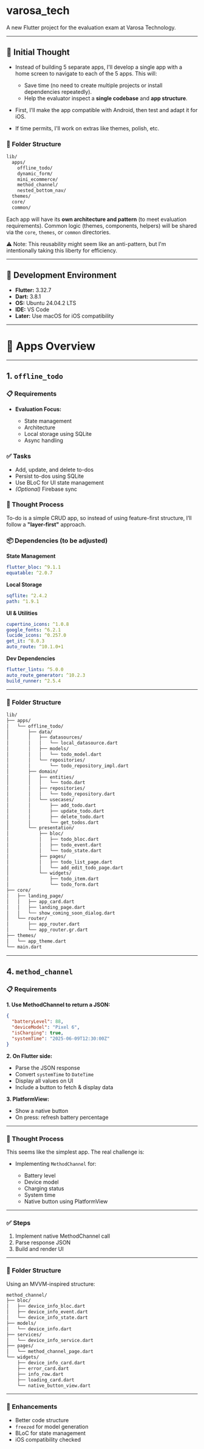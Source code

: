 # varosa\_tech

A new Flutter project for the evaluation exam at Varosa Technology.

---

## 🧠 Initial Thought

* Instead of building 5 separate apps, I'll develop a single app with a home screen to navigate to each of the 5 apps.
  This will:

  * Save time (no need to create multiple projects or install dependencies repeatedly).
  * Help the evaluator inspect a **single codebase** and **app structure**.

* First, I'll make the app compatible with Android, then test and adapt it for iOS.

* If time permits, I'll work on extras like themes, polish, etc.

### 📁 Folder Structure

```bash
lib/
  apps/
    offline_todo/
    dynamic_form/
    mini_ecommerce/
    method_channel/
    nested_bottom_nav/
  themes/
  core/
  common/
```

Each app will have its **own architecture and pattern** (to meet evaluation requirements).
Common logic (themes, components, helpers) will be shared via the `core`, `themes`, or `common` directories.

⚠️ Note: This reusability might seem like an anti-pattern, but I'm intentionally taking this liberty for efficiency.

---

## 🧪 Development Environment

* **Flutter:** 3.32.7
* **Dart:** 3.8.1
* **OS:** Ubuntu 24.04.2 LTS
* **IDE:** VS Code
* **Later:** Use macOS for iOS compatibility

---

# 🧩 Apps Overview

---

## 1. `offline_todo`

### 📋 Requirements

* **Evaluation Focus:**

  * State management
  * Architecture
  * Local storage using SQLite
  * Async handling

### ✅ Tasks

* Add, update, and delete to-dos
* Persist to-dos using SQLite
* Use BLoC for UI state management
* *(Optional)* Firebase sync

### 🧠 Thought Process

To-do is a simple CRUD app, so instead of using feature-first structure, I’ll follow a **"layer-first"** approach.

### 📦 Dependencies (to be adjusted)

**State Management**

```yaml
flutter_bloc: ^9.1.1
equatable: ^2.0.7
```

**Local Storage**

```yaml
sqflite: ^2.4.2
path: ^1.9.1
```

**UI & Utilities**

```yaml
cupertino_icons: ^1.0.8
google_fonts: ^6.2.1
lucide_icons: ^0.257.0
get_it: ^8.0.3
auto_route: ^10.1.0+1
```

**Dev Dependencies**

```yaml
flutter_lints: ^5.0.0
auto_route_generator: ^10.2.3
build_runner: ^2.5.4
```

---

### 📂 Folder Structure

```bash
lib/
├── apps/
│   └── offline_todo/
│       ├── data/
│       │   ├── datasources/
│       │   │   └── local_datasource.dart
│       │   ├── models/
│       │   │   └── todo_model.dart
│       │   └── repositories/
│       │       └── todo_repository_impl.dart
│       ├── domain/
│       │   ├── entities/
│       │   │   └── todo.dart
│       │   ├── repositories/
│       │   │   └── todo_repository.dart
│       │   └── usecases/
│       │       ├── add_todo.dart
│       │       ├── update_todo.dart
│       │       ├── delete_todo.dart
│       │       └── get_todos.dart
│       └── presentation/
│           ├── bloc/
│           │   ├── todo_bloc.dart
│           │   ├── todo_event.dart
│           │   └── todo_state.dart
│           ├── pages/
│           │   ├── todo_list_page.dart
│           │   └── add_edit_todo_page.dart
│           └── widgets/
│               ├── todo_item.dart
│               └── todo_form.dart
├── core/
│   ├── landing_page/
│   │   ├── app_card.dart
│   │   ├── landing_page.dart
│   │   └── show_coming_soon_dialog.dart
│   └── router/
│       ├── app_router.dart
│       └── app_router.gr.dart
├── themes/
│   └── app_theme.dart
└── main.dart
```

---

## 4. `method_channel`

### 📋 Requirements

**1. Use MethodChannel to return a JSON:**

```json
{
  "batteryLevel": 88,
  "deviceModel": "Pixel 6",
  "isCharging": true,
  "systemTime": "2025-06-09T12:30:00Z"
}
```

**2. On Flutter side:**

* Parse the JSON response
* Convert `systemTime` to `DateTime`
* Display all values on UI
* Include a button to fetch & display data

**3. PlatformView:**

* Show a native button
* On press: refresh battery percentage

---

### 🧠 Thought Process

This seems like the simplest app. The real challenge is:

* Implementing `MethodChannel` for:

  * Battery level
  * Device model
  * Charging status
  * System time
  * Native button using PlatformView

---

### ✅ Steps

1. Implement native MethodChannel call
2. Parse response JSON
3. Build and render UI

---

### 📂 Folder Structure

Using an MVVM-inspired structure:

```bash
method_channel/
├── bloc/
│   ├── device_info_bloc.dart
│   ├── device_info_event.dart
│   └── device_info_state.dart
├── models/
│   └── device_info.dart
├── services/
│   └── device_info_service.dart
├── pages/
│   └── method_channel_page.dart
└── widgets/
    ├── device_info_card.dart
    ├── error_card.dart
    ├── info_row.dart
    ├── loading_card.dart
    └── native_button_view.dart
```

---

### 🔧 Enhancements

* Better code structure
* `freezed` for model generation
* BLoC for state management
* iOS compatibility checked
